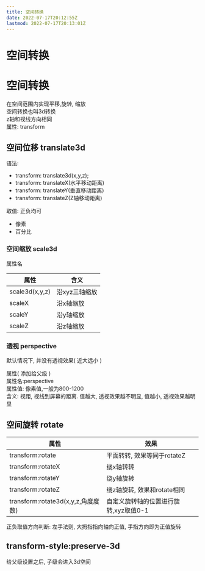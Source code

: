 ```yaml
---
title: 空间转换
date: 2022-07-17T20:12:55Z
lastmod: 2022-07-17T20:13:01Z
---
```


# 空间转换

# 空间转换

在空间范围内实现平移,旋转, 缩放  
空间转换也叫3d转换  
z轴和视线方向相同  
属性: transform

## 空间位移 translate3d

语法:

* transform: translate3d(x,y,z);
* transform: translateX(水平移动距离)
* transform: translateY(垂直移动距离)
* transform: translateZ(Z轴移动距离)

取值: 正负均可

* 像素
* 百分比

### 空间缩放 scale3d

属性名

|属性|含义|
| ----------------| ---------------|
|scale3d(x,y,z)|沿xyz三轴缩放|
|scaleX|沿x轴缩放|
|scaleY|沿y轴缩放|
|scaleZ|沿z轴缩放|

### 透视 perspective

默认情况下, 并没有透视效果( 近大远小 )

属性( 添加给父级 )  
属性名:perspective  
属性值: 像素值,一般为800-1200  
含义: 视距, 视线到屏幕的距离. 值越大, 透视效果越不明显, 值越小, 透视效果越明显

## 空间旋转 rotate

|属性|效果|
| ------------------------------------| ---------------------------------------|
|transform:rotate|平面转转, 效果等同于rotateZ|
|transform:rotateX|绕x轴转转|
|transform:rotateY|绕y轴旋转|
|transform:rotateZ|绕z轴旋转, 效果和rotate相同|
|transform:rotate3d(x,y,z,角度度数)|自定义旋转轴的位置进行旋转,xyz取值0-1|

正负取值方向判断: 左手法则, 大拇指指向轴向正值, 手指方向即为正值旋转

## transform-style:preserve-3d

给父级设置之后, 子级会进入3d空间
